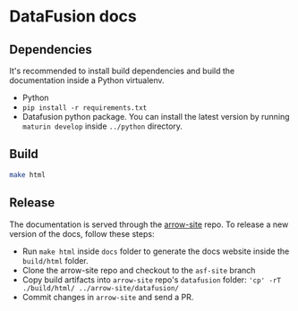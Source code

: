 <!---
  Licensed to the Apache Software Foundation (ASF) under one
  or more contributor license agreements.  See the NOTICE file
  distributed with this work for additional information
  regarding copyright ownership.  The ASF licenses this file
  to you under the Apache License, Version 2.0 (the
  "License"); you may not use this file except in compliance
  with the License.  You may obtain a copy of the License at

    http://www.apache.org/licenses/LICENSE-2.0

  Unless required by applicable law or agreed to in writing,
  software distributed under the License is distributed on an
  "AS IS" BASIS, WITHOUT WARRANTIES OR CONDITIONS OF ANY
  KIND, either express or implied.  See the License for the
  specific language governing permissions and limitations
  under the License.
-->

# DataFusion docs

## Dependencies

It's recommended to install build dependencies and build the documentation
inside a Python virtualenv.

- Python
- `pip install -r requirements.txt`
- Datafusion python package. You can install the latest version by running `maturin develop` inside `../python` directory.

## Build

```bash
make html
```

## Release

The documentation is served through the
[arrow-site](https://github.com/apache/arrow-site/) repo. To release a new
version of the docs, follow these steps:

- Run `make html` inside `docs` folder to generate the docs website inside the `build/html` folder.
- Clone the arrow-site repo and checkout to the `asf-site` branch
- Copy build artifacts into `arrow-site` repo's `datafusion` folder: `'cp' -rT ./build/html/ ../arrow-site/datafusion/`
- Commit changes in `arrow-site` and send a PR.
